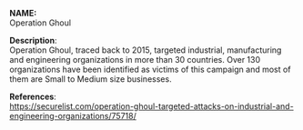 **NAME:**  
Operation Ghoul  

**Description**:   
Operation Ghoul, traced back to 2015, targeted industrial, manufacturing and engineering organizations in more than 30 countries. Over 130 organizations have been identified as victims of this campaign and most of them are Small to Medium size businesses.
  
**References**:  
https://securelist.com/operation-ghoul-targeted-attacks-on-industrial-and-engineering-organizations/75718/